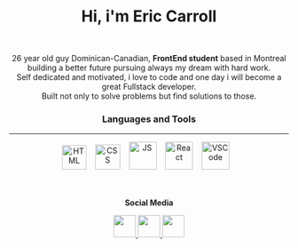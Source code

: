 <div id="header" align="center">
  <h1>Hi, i'm Eric Carroll</h1>
  <br>
  <p align="center">26 year old guy Dominican-Canadian, <b>FrontEnd student</b> based in Montreal<br> building a better future pursuing always my dream with hard work.     <br>Self dedicated and motivated, i love to code and one day i will become a great Fullstack developer.<br>Built not only to solve problems but find solutions to         those.</p>
</div>

<div align="center">
  <h3 align="center">Languages and Tools</h3>
  <hr>
  <img alt="HTML" width="44px" src="https://vectorwiki.com/images/tmnX3__html.svg" />&nbsp; &nbsp;
  <img alt="CSS" width="45px" src="https://seeklogo.com/images/C/css3-logo-647BAA43FE-seeklogo.com.png" />&nbsp; &nbsp;
  <img alt="JS" width="50px" src="https://media4.giphy.com/media/SvFocn0wNMx0iv2rYz/giphy.gif?cid=ecf05e47xdrzvgjv6wueacxyib6y1wnnl6xu20ot2z2av9va&rid=giphy.gif&ct=g"     />&nbsp; &nbsp;
  <img alt="React" width="50px" src="https://vectorwiki.com/images/1jXTN__react.svg" />&nbsp; &nbsp;
  <img alt="VSCode" width="50px" src="https://vectorwiki.com/images/ShoGZ__visual-studio-code.svg" />&nbsp; &nbsp;
</div>
<br>
<br>

<div id="social-media" align="center">
  <p><b>Social Media</b></p>
    <a href="https://www.instagram.com/codecarroll_/">
    <img id="instagram" width="40px" src="https://img.icons8.com/stickers/256/instagram-new--v2.png" />
  </a>
    <a href="https://twitter.com/_Carrollton">
    <img id="twitter" width="40px" src="https://img.icons8.com/stickers/256/twitter.png" />
  </a>
    <a href="https://www.facebook.com/EricWmejia">
    <img id="facebook" width="40px" src="https://img.icons8.com/stickers/256/facebook.png" />
  </a>

</div>
